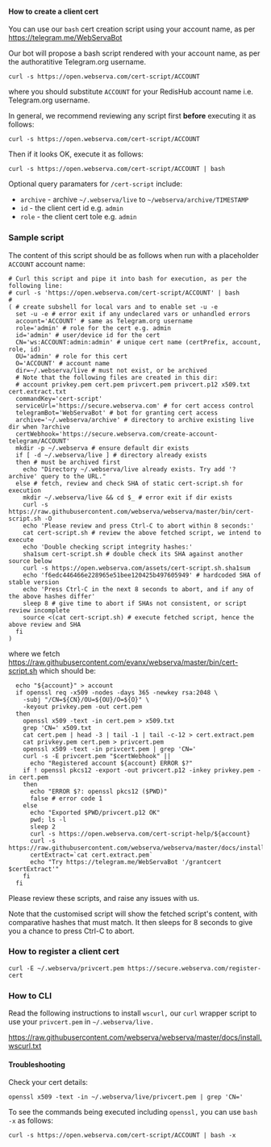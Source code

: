 
#### How to create a client cert

You can use our `bash` cert creation script using your account name, as per https://telegram.me/WebServaBot

Our bot will propose a bash script rendered with your account name, as per the authoratitive Telegram.org username.

```shell
curl -s https://open.webserva.com/cert-script/ACCOUNT
```
where you should substitute `ACCOUNT` for your RedisHub account name i.e. Telegram.org username.

In general, we recommend reviewing any script first <b>before</b> executing it as follows:
```shell
curl -s https://open.webserva.com/cert-script/ACCOUNT 
```
Then if it looks OK, execute it as follows:
```shell
curl -s https://open.webserva.com/cert-script/ACCOUNT | bash
```

Optional query paramaters for `/cert-script` include:
- `archive` - archive `~/.webserva/live` to `~/webserva/archive/TIMESTAMP`
- `id` - the client cert id e.g. `admin`
- `role` - the client cert tole e.g. `admin`


### Sample script 

The content of this script should be as follows when run with a placeholder `ACCOUNT` account name:
```shell
# Curl this script and pipe it into bash for execution, as per the following line:
# curl -s 'https://open.webserva.com/cert-script/ACCOUNT' | bash
# 
( # create subshell for local vars and to enable set -u -e
  set -u -e # error exit if any undeclared vars or unhandled errors
  account='ACCOUNT' # same as Telegram.org username
  role='admin' # role for the cert e.g. admin
  id='admin' # user/device id for the cert
  CN='ws:ACCOUNT:admin:admin' # unique cert name (certPrefix, account, role, id)
  OU='admin' # role for this cert
  O='ACCOUNT' # account name
  dir=~/.webserva/live # must not exist, or be archived
  # Note that the following files are created in this dir:
  # account privkey.pem cert.pem privcert.pem privcert.p12 x509.txt cert.extract.txt
  commandKey='cert-script'
  serviceUrl='https://secure.webserva.com' # for cert access control
  telegramBot='WebServaBot' # bot for granting cert access
  archive='~/.webserva/archive' # directory to archive existing live dir when ?archive
  certWebhook='https://secure.webserva.com/create-account-telegram/ACCOUNT'
  mkdir -p ~/.webserva # ensure default dir exists
  if [ -d ~/.webserva/live ] # directory already exists
  then # must be archived first
    echo "Directory ~/.webserva/live already exists. Try add '?archive' query to the URL."
  else # fetch, review and check SHA of static cert-script.sh for execution
    mkdir ~/.webserva/live && cd $_ # error exit if dir exists
    curl -s https://raw.githubusercontent.com/webserva/webserva/master/bin/cert-script.sh -O
    echo 'Please review and press Ctrl-C to abort within 8 seconds:'
    cat cert-script.sh # review the above fetched script, we intend to execute
    echo 'Double checking script integrity hashes:'
    sha1sum cert-script.sh # double check its SHA against another source below
    curl -s https://open.webserva.com/assets/cert-script.sh.sha1sum
    echo 'f6edc446466e228965e51bee120425b497605949' # hardcoded SHA of stable version
    echo 'Press Ctrl-C in the next 8 seconds to abort, and if any of the above hashes differ'
    sleep 8 # give time to abort if SHAs not consistent, or script review incomplete
    source <(cat cert-script.sh) # execute fetched script, hence the above review and SHA
  fi
)
```
where we fetch https://raw.githubusercontent.com/evanx/webserva/master/bin/cert-script.sh which should be:

```shell
  echo "${account}" > account
  if openssl req -x509 -nodes -days 365 -newkey rsa:2048 \
    -subj "/CN=${CN}/OU=${OU}/O=${O}" \
    -keyout privkey.pem -out cert.pem
  then
    openssl x509 -text -in cert.pem > x509.txt
    grep 'CN=' x509.txt
    cat cert.pem | head -3 | tail -1 | tail -c-12 > cert.extract.pem
    cat privkey.pem cert.pem > privcert.pem
    openssl x509 -text -in privcert.pem | grep 'CN='
    curl -s -E privcert.pem "$certWebhook" ||
      echo "Registered account ${account} ERROR $?"
    if ! openssl pkcs12 -export -out privcert.p12 -inkey privkey.pem -in cert.pem
    then
      echo "ERROR $?: openssl pkcs12 ($PWD)"
      false # error code 1
    else
      echo "Exported $PWD/privcert.p12 OK"
      pwd; ls -l
      sleep 2
      curl -s https://open.webserva.com/cert-script-help/${account}
      curl -s https://raw.githubusercontent.com/webserva/webserva/master/docs/install.wscurl.txt
      certExtract=`cat cert.extract.pem`
      echo "Try https://telegram.me/WebServaBot '/grantcert $certExtract'"
    fi
  fi
```

Please review these scripts, and raise any issues with us.

Note that the customised script will show the fetched script's content, with comparative hashes that must match.
It then sleeps for 8 seconds to give you a chance to press Ctrl-C to abort.

### How to register a client cert

```shell
curl -E ~/.webserva/privcert.pem https://secure.webserva.com/register-cert
```

### How to CLI

Read the following instructions to install `wscurl,` our `curl` wrapper script to use your `privcert.pem` in `~/.webserva/live.`

https://raw.githubusercontent.com/webserva/webserva/master/docs/install.wscurl.txt

#### Troubleshooting

Check your cert details:
```shell
openssl x509 -text -in ~/.webserva/live/privcert.pem | grep 'CN='
```

To see the commands being executed including `openssl,` you can use `bash -x` as follows:
```shell
curl -s https://open.webserva.com/cert-script/ACCOUNT | bash -x
```


